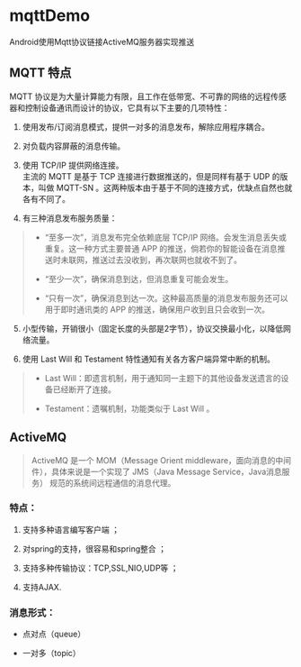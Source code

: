 # mqttDemo
 Android使用Mqtt协议链接ActiveMQ服务器实现推送
 
## MQTT 特点

MQTT 协议是为大量计算能力有限，且工作在低带宽、不可靠的网络的远程传感器和控制设备通讯而设计的协议，它具有以下主要的几项特性：

1. 使用发布/订阅消息模式，提供一对多的消息发布，解除应用程序耦合。  

2. 对负载内容屏蔽的消息传输。

3. 使用 TCP/IP 提供网络连接。  
主流的 MQTT 是基于 TCP 连接进行数据推送的，但是同样有基于 UDP 的版本，叫做 MQTT-SN 。这两种版本由于基于不同的连接方式，优缺点自然也就各有不同了。

4. 有三种消息发布服务质量：

> - “至多一次”，消息发布完全依赖底层 TCP/IP 网络。会发生消息丢失或重复。这一种方式主要普通 APP 的推送，倘若你的智能设备在消息推送时未联网，推送过去没收到，再次联网也就收不到了。
> 
> - “至少一次”，确保消息到达，但消息重复可能会发生。  
> 
> - “只有一次”，确保消息到达一次。这种最高质量的消息发布服务还可以用于即时通讯类的 APP 的推送，确保用户收到且只会收到一次。

5. 小型传输，开销很小（固定长度的头部是2字节），协议交换最小化，以降低网络流量。

6. 使用 Last Will 和 Testament 特性通知有关各方客户端异常中断的机制。

>- Last Will：即遗言机制，用于通知同一主题下的其他设备发送遗言的设备已经断开了连接。
>
>- Testament：遗嘱机制，功能类似于 Last Will 。

## ActiveMQ

>ActiveMQ  是一个 MOM（Message Orient middleware，面向消息的中间件），具体来说是一个实现了 JMS（Java Message Service，Java消息服务）  规范的系统间远程通信的消息代理。

### 特点：

1. 支持多种语言编写客户端 ；

2. 对spring的支持，很容易和spring整合 ；

3. 支持多种传输协议：TCP,SSL,NIO,UDP等 ；

4. 支持AJAX.


### 消息形式：

- 点对点（queue）

-  一对多（topic）